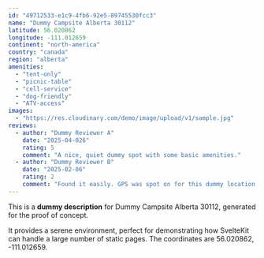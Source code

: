 ```yaml
---
id: "49712533-e1c9-4fb6-92e5-89745530fcc3"
name: "Dummy Campsite Alberta 30112"
latitude: 56.020862
longitude: -111.012659
continent: "north-america"
country: "canada"
region: "alberta"
amenities:
  - "tent-only"
  - "picnic-table"
  - "cell-service"
  - "dog-friendly"
  - "ATV-access"
images:
  - "https://res.cloudinary.com/demo/image/upload/v1/sample.jpg"
reviews:
  - author: "Dummy Reviewer A"
    date: "2025-04-026"
    rating: 5
    comment: "A nice, quiet dummy spot with some basic amenities."
  - author: "Dummy Reviewer B"
    date: "2025-02-06"
    rating: 2
    comment: "Found it easily. GPS was spot on for this dummy location."
---
```


This is a **dummy description** for Dummy Campsite Alberta 30112, generated for the proof of concept.

It provides a serene environment, perfect for demonstrating how SvelteKit can handle a large number of static pages. The coordinates are 56.020862, -111.012659.
